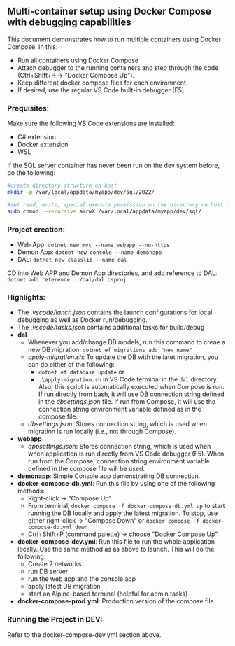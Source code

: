 ## Multi-container setup using Docker Compose with debugging capabilities

This document demonstrates how to run multiple containers using Docker Compose.  In this:
- Run all containers using Docker Compose
- Attach debugger to the running containers and step through the code (Ctrl+Shift+P -> "Docker Compose Up").
- Keep different docker compose files for each environment.
- If desired, use the regular VS Code built-in debugger (F5)

### Prequisites:
Make sure the following VS Code extensions are installed:
- C# extension
- Docker extension
- WSL

If the SQL server container has never been run on the dev system before, do the following:
```bash
#create directory structure on host
mkdir -p /var/local/appdata/myapp/dev/sql/2022/    

#set read, write, special execute permission on the directory on host for all users
sudo chmod --recursive a+rwX /var/local/appdata/myapp/dev/sql/
```

### Project creation:
- Web App: ```dotnet new mvc --name webapp --no-https```
- Demon App: ```dotnet new console --name demonapp```
- DAL: ```dotnet new classlib --name dal```

CD into Web APP and Demon App directories, and add reference to DAL: ```dotnet add reference ../dal/dal.csproj```


### Highlights:
- The *.vscode/lanch.json* contains the launch configurations for local debugging as well as Docker run/debugging.
- The *.vscode/tasks.json* contains additional tasks for build/debug
- **dal**
  - Whenever you add/change DB models, run this command to creae a new DB migration: ```dotnet ef migrations add "new_name"```
  - *apply-migration.sh*: To update the DB with the latet migration, you can do either of the following:
    - ```dotnet ef database update``` or
    - ```.\apply-migration.sh``` in VS Code terminal in the ```dal``` directory. Also, this script is automatically executed when Compose is run.  If run directly from bash, it will use DB connection string defined in the *dbsettings.json* file.  If run from Compose, it will use the connection string environment variable defined as in the compose file.
  - *dbsettings.json*: Stores connection string, which is used when migration is run locally (i.e., not through Compose).
- **webapp**
  - *appsettings.json*: Stores connection string, which is used when when application is run directly from VS Code debugger (F5).  When run from the Compose, connection string environment variable defined in the compose file will be used.
- **demonapp**: Simple Console app demonstrating DB connection.
- **docker-compose-db.yml**:  Run this file by using one of the following methods:
  - Right-click -> "Compose Up"
  - From terminal, ```docker compose -f docker-compose-db.yml up``` to start running the DB locally and apply the latest migration.  To stop, use either right-click -> "Compose Down" or ```docker compose -f docker-compose-db.yml down```
  - Ctrl+Shift+P (command palette) -> choose "Docker Compose Up"
- **docker-compose-dev.yml**:  Run this file to run the whole application locally.  Use the same method as as above to launch.  This will do the following:
    - Create 2 networks.
    - run DB server
    - run the web app and the console app
    - apply latest DB migration
    - start an Alpine-based terminal (helpful for admin tasks)
- **docker-compose-prod.yml**:  Production version of the compose file.


### Running the Project in DEV:
Refer to the docker-compose-dev.yml section above.

